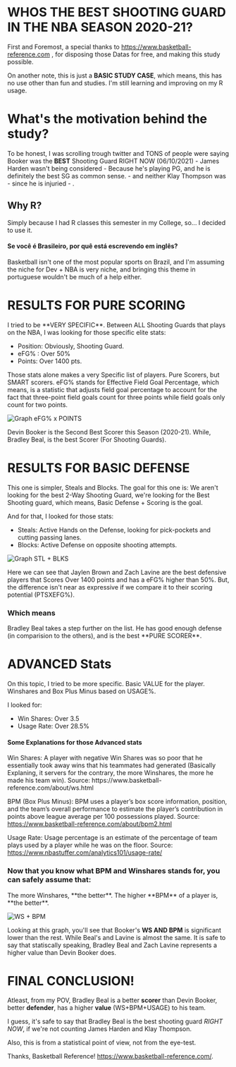 # WHOS THE BEST SHOOTING GUARD IN THE NBA SEASON 2020-21?


First and Foremost, a special thanks to https://www.basketball-reference.com , for disposing those Datas for free, and making this study possible. 

On another note,  this is just a **BASIC STUDY CASE**, which means, this has no use other than fun and studies. I'm still learning and improving on my R usage.


<h1> What's the motivation behind the study? </h1>

To be honest, I was scrolling trough twitter and TONS of people were saying Booker was the **BEST** Shooting Guard RIGHT NOW (06/10/2021) - James Harden wasn't being considered - Because he's playing PG, and he is definitely the best SG as common sense. -  and neither Klay Thompson was - since he is injuried - . 

<h2> Why R? </h2>

Simply because I had R classes this semester in my College, so... I decided to use it.

<h4> Se você é Brasileiro, por quê está escrevendo em inglês? </h4>

Basketball isn't one of the most popular sports on Brazil, and I'm assuming the niche for Dev + NBA is very niche, and bringing this theme in portuguese wouldn't be much of a help either.


<h1> RESULTS FOR PURE SCORING </h1>
  I tried to be **VERY SPECIFIC**. 
  Between ALL Shooting Guards that plays on the NBA, I was looking for those specific elite stats:
  
  * Position: Obviously, Shooting Guard.
  * eFG% : Over 50%
  * Points: Over 1400 pts.
  
  Those stats alone makes a very Specific list of players. Pure Scorers, but SMART scorers. eFG% stands for Effective Field Goal Percentage, which means, is a statistic that adjusts field goal percentage to account for the fact that three-point field goals count for three points while field goals only count for two points.
  
  ![Graph eFG% x POINTS](https://imgur.com/Ub6TaPK.png)
  
  Devin Booker is the Second Best Scorer this Season (2020-21). While, Bradley Beal, is the best Scorer (For Shooting Guards).


<h1> RESULTS FOR BASIC DEFENSE </h1>

This one is simpler, Steals and Blocks. The goal for this one is: We aren't looking for the best 2-Way Shooting Guard, we're looking for the Best Shooting guard, which means, Basic Defense + Scoring is the goal.   
 
 And for that, I looked for those stats:
 
 * Steals: Active Hands on the Defense, looking for pick-pockets and cutting passing lanes.
 * Blocks: Active Defense on opposite shooting attempts. 


 ![Graph STL + BLKS](https://imgur.com/tVuf3Fd.png)
 
 Here we can see that Jaylen Brown and Zach Lavine are the best defensive players that Scores Over 1400 points and has a eFG% higher than 50%. 
 But, the difference isn't near as expressive if we compare it to their scoring potential (PTSXEFG%). 
 <h3> Which means </h3> Bradley Beal takes a step further on the list. He has good enough defense (in comparision to the others), and is the best **PURE SCORER**.
 
 
 <H1> ADVANCED Stats </H1>
 
 On this topic, I tried to be more specific. Basic VALUE for the player. Winshares and Box Plus Minus based on USAGE%.
 
 I looked for: 
 
 * Win Shares: Over 3.5
 * Usage Rate: Over 28.5%
 
 
 <h4> Some Explanations for those Advanced stats </h4>
 Win Shares: A player with negative Win Shares was so poor that he essentially took away wins that his teammates had generated (Basically Explaning, it servers for the contrary, the more Winshares, the more he made his team win). Source: https://www.basketball-reference.com/about/ws.html
 
 BPM (Box Plus Minus): BPM uses a player’s box score information, position, and the team’s overall performance to estimate the player’s contribution in points above league average per 100 possessions played. Source: https://www.basketball-reference.com/about/bpm2.html
 
 Usage Rate: Usage percentage is an estimate of the percentage of team plays used by a player while he was on the floor. Source: https://www.nbastuffer.com/analytics101/usage-rate/
 
 <h3> Now that you know what BPM and Winshares stands for, you can safely assume that: </h3>
 The more Winshares, **the better**. The higher **BPM** of a player is, **the better**.
 
 ![WS + BPM](https://imgur.com/PBo1nUp.png)
 
 Looking at this graph, you'll see that Booker's **WS AND BPM** is significant lower than the rest. While Beal's and Lavine is almost the same.
 It is safe to say that statiscally speaking, Bradley Beal and Zach Lavine represents a higher value than Devin Booker does.
 
 
 
<h1> FINAL CONCLUSION! </h1>

Atleast, from my POV, Bradley Beal is a better **scorer** than Devin Booker, better **defender**, has a higher **value** (WS+BPM+USAGE) to his team.

I guess, it's safe to say that Bradley Beal is the best shooting guard *RIGHT NOW*, if we're not counting James Harden and Klay Thompson. 

Also, this is from a statistical point of view, not from the eye-test.

Thanks, Basketball Reference! https://www.basketball-reference.com/.

